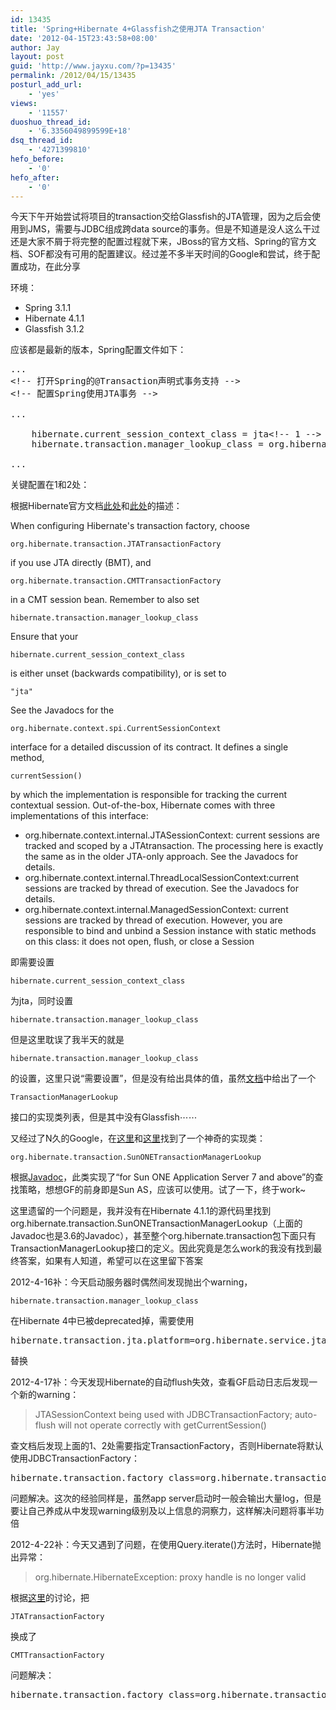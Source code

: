 ```yaml
---
id: 13435
title: 'Spring+Hibernate 4+Glassfish之使用JTA Transaction'
date: '2012-04-15T23:43:58+08:00'
author: Jay
layout: post
guid: 'http://www.jayxu.com/?p=13435'
permalink: /2012/04/15/13435
posturl_add_url:
    - 'yes'
views:
    - '11557'
duoshuo_thread_id:
    - '6.3356049899599E+18'
dsq_thread_id:
    - '4271399810'
hefo_before:
    - '0'
hefo_after:
    - '0'
---
```


<!-- wp:paragraph -->
<p>今天下午开始尝试将项目的transaction交给Glassfish的JTA管理，因为之后会使用到JMS，需要与JDBC组成跨data source的事务。但是不知道是没人这么干过还是大家不屑于将完整的配置过程就下来，JBoss的官方文档、Spring的官方文档、SOF都没有可用的配置建议。经过差不多半天时间的Google和尝试，终于配置成功，在此分享</p>
<!-- /wp:paragraph -->

<!-- wp:paragraph -->
<p>环境：</p>
<!-- /wp:paragraph -->

<!-- wp:list -->
<ul><li>Spring 3.1.1</li><li>Hibernate 4.1.1</li><li>Glassfish 3.1.2</li></ul>
<!-- /wp:list -->

<!-- wp:paragraph -->
<p>应该都是最新的版本，Spring配置文件如下：</p>
<!-- /wp:paragraph -->

<!-- wp:enlighter/codeblock {"language":"xml","highlight":"7,8"} -->
<pre class="EnlighterJSRAW" data-enlighter-language="xml" data-enlighter-theme="" data-enlighter-highlight="7,8" data-enlighter-linenumbers="" data-enlighter-lineoffset="" data-enlighter-title="" data-enlighter-group="">...
&lt;!-- 打开Spring的@Transaction声明式事务支持 -->
&lt;!-- 配置Spring使用JTA事务 -->

...

    hibernate.current_session_context_class = jta&lt;!-- 1 -->
    hibernate.transaction.manager_lookup_class = org.hibernate.transaction.SunONETransactionManagerLookup&lt;!-- 2 -->
	
...</pre>
<!-- /wp:enlighter/codeblock -->

<!-- wp:paragraph -->
<p>关键配置在1和2处：</p>
<!-- /wp:paragraph -->

<!-- wp:paragraph -->
<p>根据Hibernate官方文档<a href="http://docs.jboss.org/hibernate/orm/4.1/manual/en-US/html_single/#transactions-demarcation-jta" target="_blank" rel="noopener noreferrer">此处</a>和<a href="http://docs.jboss.org/hibernate/orm/4.1/manual/en-US/html_single/#architecture-current-session" target="_blank" rel="noopener noreferrer">此处</a>的描述：</p>
<!-- /wp:paragraph -->

<!-- wp:paragraph -->
<p>When configuring Hibernate's transaction factory, choose</p>
<!-- /wp:paragraph -->

<!-- wp:preformatted -->
<pre class="wp-block-preformatted"><code>org.hibernate.transaction.JTATransactionFactory</code></pre>
<!-- /wp:preformatted -->

<!-- wp:paragraph -->
<p>if you use JTA directly (BMT), and </p>
<!-- /wp:paragraph -->

<!-- wp:preformatted -->
<pre class="wp-block-preformatted"><code>org.hibernate.transaction.CMTTransactionFactory</code></pre>
<!-- /wp:preformatted -->

<!-- wp:paragraph -->
<p>in a CMT session bean. Remember to also set </p>
<!-- /wp:paragraph -->

<!-- wp:preformatted -->
<pre class="wp-block-preformatted"><code>hibernate.transaction.manager_lookup_class</code></pre>
<!-- /wp:preformatted -->

<!-- wp:paragraph -->
<p>Ensure that your </p>
<!-- /wp:paragraph -->

<!-- wp:preformatted -->
<pre class="wp-block-preformatted"><code>hibernate.current_session_context_class</code></pre>
<!-- /wp:preformatted -->

<!-- wp:paragraph -->
<p>is either unset (backwards compatibility), or is set to </p>
<!-- /wp:paragraph -->

<!-- wp:preformatted -->
<pre class="wp-block-preformatted"><code>"jta"</code></pre>
<!-- /wp:preformatted -->

<!-- wp:paragraph -->
<p>See the Javadocs for the&nbsp;</p>
<!-- /wp:paragraph -->

<!-- wp:preformatted -->
<pre class="wp-block-preformatted"><code>org.hibernate.context.spi.CurrentSessionContext</code></pre>
<!-- /wp:preformatted -->

<!-- wp:paragraph -->
<p>interface for a detailed discussion of its contract. It defines a single method, </p>
<!-- /wp:paragraph -->

<!-- wp:preformatted -->
<pre class="wp-block-preformatted"><code>currentSession()</code></pre>
<!-- /wp:preformatted -->

<!-- wp:paragraph -->
<p>by which the implementation is responsible for tracking the current contextual session. Out-of-the-box, Hibernate comes with three implementations of this interface:</p>
<!-- /wp:paragraph -->

<!-- wp:list -->
<ul><li>org.hibernate.context.internal.JTASessionContext: current sessions are tracked and scoped by a&nbsp;JTAtransaction. The processing here is exactly the same as in the older JTA-only approach. See the Javadocs for details.</li><li>org.hibernate.context.internal.ThreadLocalSessionContext:current sessions are tracked by thread of execution. See the Javadocs for details.</li><li>org.hibernate.context.internal.ManagedSessionContext: current sessions are tracked by thread of execution. However, you are responsible to bind and unbind a&nbsp;Session&nbsp;instance with static methods on this class: it does not open, flush, or close a&nbsp;Session</li></ul>
<!-- /wp:list -->

<!-- wp:paragraph -->
<p>即需要设置</p>
<!-- /wp:paragraph -->

<!-- wp:preformatted {"className":"inline:true decode:1"} -->
<pre class="wp-block-preformatted inline:true decode:1"><code>hibernate.current_session_context_class</code></pre>
<!-- /wp:preformatted -->

<!-- wp:paragraph -->
<p>为jta，同时设置</p>
<!-- /wp:paragraph -->

<!-- wp:preformatted {"className":"inline:true decode:1"} -->
<pre class="wp-block-preformatted inline:true decode:1"><code>hibernate.transaction.manager_lookup_class</code></pre>
<!-- /wp:preformatted -->

<!-- wp:paragraph -->
<p>但是这里耽误了我半天的就是</p>
<!-- /wp:paragraph -->

<!-- wp:preformatted {"className":"inline:true decode:1"} -->
<pre class="wp-block-preformatted inline:true decode:1"><code>hibernate.transaction.manager_lookup_class</code></pre>
<!-- /wp:preformatted -->

<!-- wp:paragraph -->
<p>的设置，这里只说“需要设置”，但是没有给出具体的值，虽然<a href="http://docs.jboss.org/hibernate/orm/4.1/manual/en-US/html_single/#configuration-optional-transactionstrategy" target="_blank" rel="noopener noreferrer">文档</a>中给出了一个</p>
<!-- /wp:paragraph -->

<!-- wp:preformatted {"className":"inline:true decode:1"} -->
<pre class="wp-block-preformatted inline:true decode:1"><code>TransactionManagerLookup</code></pre>
<!-- /wp:preformatted -->

<!-- wp:paragraph -->
<p>接口的实现类列表，但是其中没有Glassfish⋯⋯</p>
<!-- /wp:paragraph -->

<!-- wp:paragraph -->
<p>又经过了N久的Google，在<a href="http://www.ibm.com/developerworks/forums/thread.jspa?messageID=14024638" target="_blank" rel="noopener noreferrer">这里</a>和<a href="http://forum.springsource.org/showthread.php?100914-Glassfish-v3-0-1-JTA-(JPA2-Hibernate3-5)-Spring-3-exception-mapping" target="_blank" rel="noopener noreferrer">这里</a>找到了一个神奇的实现类：</p>
<!-- /wp:paragraph -->

<!-- wp:preformatted {"className":"inline:true decode:1"} -->
<pre class="wp-block-preformatted inline:true decode:1"><code>org.hibernate.transaction.SunONETransactionManagerLookup</code></pre>
<!-- /wp:preformatted -->

<!-- wp:paragraph -->
<p>根据<a rel="noopener noreferrer" href="http://docs.jboss.org/hibernate/orm/3.6/javadocs/org/hibernate/transaction/SunONETransactionManagerLookup.html" target="_blank">Javadoc</a>，此类实现了“for Sun ONE Application Server 7 and above”的查找策略，想想GF的前身即是Sun AS，应该可以使用。试了一下，终于work~</p>
<!-- /wp:paragraph -->

<!-- wp:paragraph -->
<p>这里遗留的一个问题是，我并没有在Hibernate 4.1.1的源代码里找到org.hibernate.transaction.SunONETransactionManagerLookup（上面的Javadoc也是3.6的Javadoc），甚至整个org.hibernate.transaction包下面只有TransactionManagerLookup接口的定义。因此究竟是怎么work的我没有找到最终答案，如果有人知道，希望可以在这里留下答案</p>
<!-- /wp:paragraph -->

<!-- wp:paragraph -->
<p>2012-4-16补：今天启动服务器时偶然间发现抛出个warning，</p>
<!-- /wp:paragraph -->

<!-- wp:preformatted {"className":"inline:true decode:1"} -->
<pre class="wp-block-preformatted inline:true decode:1"><code>hibernate.transaction.manager_lookup_class</code></pre>
<!-- /wp:preformatted -->

<!-- wp:paragraph -->
<p>在Hibernate 4中已被deprecated掉，需要使用</p>
<!-- /wp:paragraph -->

<!-- wp:enlighter/codeblock -->
<pre class="EnlighterJSRAW" data-enlighter-language="generic" data-enlighter-theme="" data-enlighter-highlight="" data-enlighter-linenumbers="" data-enlighter-lineoffset="" data-enlighter-title="" data-enlighter-group="">hibernate.transaction.jta.platform=org.hibernate.service.jta.platform.internal.SunOneJtaPlatform</pre>
<!-- /wp:enlighter/codeblock -->

<!-- wp:paragraph -->
<p>替换</p>
<!-- /wp:paragraph -->

<!-- wp:paragraph -->
<p>2012-4-17补：今天发现Hibernate的自动flush失效，查看GF启动日志后发现一个新的warning：</p>
<!-- /wp:paragraph -->

<!-- wp:quote -->
<blockquote class="wp-block-quote"><p>JTASessionContext being used with JDBCTransactionFactory; auto-flush will not operate correctly with getCurrentSession()</p></blockquote>
<!-- /wp:quote -->

<!-- wp:paragraph -->
<p>查文档后发现上面的1、2处需要指定TransactionFactory，否则Hibernate将默认使用JDBCTransactionFactory：</p>
<!-- /wp:paragraph -->

<!-- wp:enlighter/codeblock -->
<pre class="EnlighterJSRAW" data-enlighter-language="generic" data-enlighter-theme="" data-enlighter-highlight="" data-enlighter-linenumbers="" data-enlighter-lineoffset="" data-enlighter-title="" data-enlighter-group="">hibernate.transaction.factory_class=org.hibernate.transaction.JTATransactionFactory</pre>
<!-- /wp:enlighter/codeblock -->

<!-- wp:paragraph -->
<p>问题解决。这次的经验同样是，虽然app server启动时一般会输出大量log，但是要让自己养成从中发现warning级别及以上信息的洞察力，这样解决问题将事半功倍</p>
<!-- /wp:paragraph -->

<!-- wp:paragraph -->
<p>2012-4-22补：今天又遇到了问题，在使用Query.iterate()方法时，Hibernate抛出异常：</p>
<!-- /wp:paragraph -->

<!-- wp:quote -->
<blockquote class="wp-block-quote"><p>org.hibernate.HibernateException: proxy handle is no longer valid</p></blockquote>
<!-- /wp:quote -->

<!-- wp:paragraph -->
<p>根据<a href="https://forum.hibernate.org/viewtopic.php?p=2453582" target="_blank" rel="noopener noreferrer">这里</a>的讨论，把</p>
<!-- /wp:paragraph -->

<!-- wp:preformatted {"className":"inline:true decode:1"} -->
<pre class="wp-block-preformatted inline:true decode:1"><code>JTATransactionFactory</code></pre>
<!-- /wp:preformatted -->

<!-- wp:paragraph -->
<p>换成了</p>
<!-- /wp:paragraph -->

<!-- wp:preformatted {"className":"inline:true decode:1"} -->
<pre class="wp-block-preformatted inline:true decode:1"><code>CMTTransactionFactory</code></pre>
<!-- /wp:preformatted -->

<!-- wp:paragraph -->
<p>问题解决：</p>
<!-- /wp:paragraph -->

<!-- wp:enlighter/codeblock -->
<pre class="EnlighterJSRAW" data-enlighter-language="generic" data-enlighter-theme="" data-enlighter-highlight="" data-enlighter-linenumbers="" data-enlighter-lineoffset="" data-enlighter-title="" data-enlighter-group="">hibernate.transaction.factory_class=org.hibernate.transaction.CMTTransactionFactory
</pre>
<!-- /wp:enlighter/codeblock -->